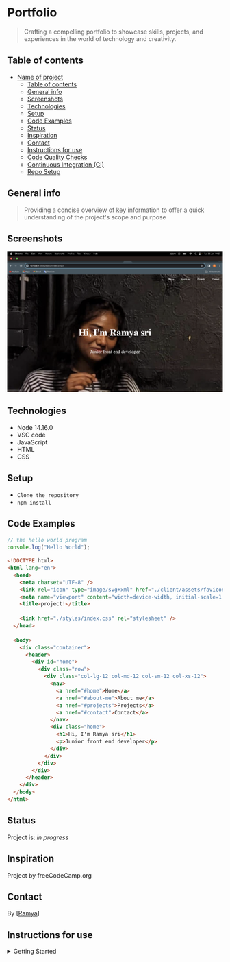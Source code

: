 # Portfolio

> Crafting a compelling portfolio to showcase skills, projects, and experiences
> in the world of technology and creativity.

## Table of contents

- [Name of project](#name-of-project)
  - [Table of contents](#table-of-contents)
  - [General info](#general-info)
  - [Screenshots](#screenshots)
  - [Technologies](#technologies)
  - [Setup](#setup)
  - [Code Examples](#code-examples)
  - [Status](#status)
  - [Inspiration](#inspiration)
  - [Contact](#contact)
  - [Instructions for use](#instructions-for-use)
  - [Code Quality Checks](#code-quality-checks)
  - [Continuous Integration (CI)](#continuous-integration-ci)
  - [Repo Setup](#repo-setup)

## General info

> Providing a concise overview of key information to offer a quick understanding
> of the project's scope and purpose

## Screenshots

![Example screenshot](./planning/screenshort.png)

## Technologies

- Node 14.16.0
- VSC code
- JavaScript
- HTML
- CSS

## Setup

- `Clone the repository`
- `npm install`

## Code Examples

```js
// the hello world program
console.log("Hello World");
```

```html
<!DOCTYPE html>
<html lang="en">
  <head>
    <meta charset="UTF-8" />
    <link rel="icon" type="image/svg+xml" href="./client/assets/favicon.ico" />
    <meta name="viewport" content="width=device-width, initial-scale=1.0" />
    <title>project!</title>

    <link href="./styles/index.css" rel="stylesheet" />
  </head>

  <body>
    <div class="container">
      <header>
        <div id="home">
          <div class="row">
            <div class="col-lg-12 col-md-12 col-sm-12 col-xs-12">
              <nav>
                <a href="#home">Home</a>
                <a href="#about-me">About me</a>
                <a href="#projects">Projects</a>
                <a href="#contact">Contact</a>
              </nav>
              <div class="home">
                <h1>Hi, I'm Ramya sri</h1>
                <p>Junior front end developer</p>
              </div>
            </div>
          </div>
        </div>
      </header>
    </div>
  </body>
</html>
```

## Status

Project is: _in progress_

## Inspiration

Project by freeCodeCamp.org

## Contact

By [[Ramya](https://github.com/sri12334)]

## Instructions for use

<details>
  <summary>Getting Started</summary>

<!-- a guide to using this repository -->

1. `git clone git@github.com:HackYourFutureBelgium/template-markdown.git`
2. `cd template-markdown`
3. `npm install`

## Code Quality Checks

- `npm run format`: Makes sure all the code in this repository is well-formatted
  (looks good).
- `npm run lint:ls`: Checks to make sure all folder and file names match the
  repository conventions.
- `npm run lint:md`: Will lint all of the Markdown files in this repository.
- `npm run lint:css`: Will lint all of the CSS files in this repository.
- `npm run validate:html`: Validates all HTML files in your project.
- `npm run spell-check`: Goes through all the files in this repository looking
  for words it doesn't recognize. Just because it says something is a mistake
  doesn't mean it is! It doesn't know every word in the world. You can add new
  correct words to the [./.cspell.json](./.cspell.json) file so they won't cause
  an error.
- `npm run accessibility -- ./path/to/file.html`: Runs an accessibility analysis
  on all HTML files in the given path and writes the report to
  `/accessibility_report`

## Continuous Integration (CI)

When you open a PR to `main`/`master` in your repository, GitHub will
automatically do a linting check on the code in this repository, you can see
this in the[./.github/workflows/lint.yml](./.github/workflows/lint.yml) file.

If the linting fails, you will not be able to merge the PR. You can double check
that your code will pass before pushing by running the code quality scripts
locally.

## Repo Setup

- Give each member **_write_** access to the repo (if it's a group project)
- Turn on GitHub Pages and put a link to your website in the repo's description
- Go to _General_ Section > check **Discussions**
- In the _Branches_ section of your repo's settings make sure the
  `master`/`main` branch must:
  - "_Require a pull request before merging_"
  - "_Require approvals_"
  - "_Dismiss stale pull request approvals when new commits are pushed_"
  - "_Require status checks to pass before merging_"
  - "_Require branches to be up to date before merging_"
  - "_Do not allow bypassing the above settings_"

</details>
